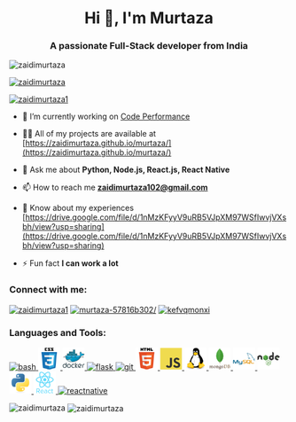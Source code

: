 <h1 align="center">Hi 👋, I'm Murtaza</h1>
<h3 align="center">A passionate Full-Stack developer from India</h3>

<p align="left"> <img src="https://komarev.com/ghpvc/?username=zaidimurtaza&label=Profile%20views&color=0e75b6&style=flat" alt="zaidimurtaza" /> </p>

<p align="left"> <a href="https://github.com/ryo-ma/github-profile-trophy"><img src="https://github-profile-trophy.vercel.app/?username=zaidimurtaza" alt="zaidimurtaza" /></a> </p>

<p align="left"> <a href="https://twitter.com/zaidimurtaza1" target="blank"><img src="https://img.shields.io/twitter/follow/zaidimurtaza1?logo=twitter&style=for-the-badge" alt="zaidimurtaza1" /></a> </p>

- 🔭 I’m currently working on [Code Performance](https://zaidimurtaza.github.io/Function-Performance/)

- 👨‍💻 All of my projects are available at [https://zaidimurtaza.github.io/murtaza/](https://zaidimurtaza.github.io/murtaza/)

- 💬 Ask me about **Python, Node.js, React.js, React Native**

- 📫 How to reach me **zaidimurtaza102@gmail.com**

- 📄 Know about my experiences [https://drive.google.com/file/d/1nMzKFyyV9uRB5VJpXM97WSfIwvjVXsbh/view?usp=sharing](https://drive.google.com/file/d/1nMzKFyyV9uRB5VJpXM97WSfIwvjVXsbh/view?usp=sharing)

- ⚡ Fun fact **I can work a lot**

<h3 align="left">Connect with me:</h3>
<p align="left">
<a href="https://twitter.com/zaidimurtaza1" target="blank"><img align="center" src="https://raw.githubusercontent.com/rahuldkjain/github-profile-readme-generator/master/src/images/icons/Social/twitter.svg" alt="zaidimurtaza1" height="30" width="40" /></a>
<a href="https://linkedin.com/in/murtaza-57816b302/" target="blank"><img align="center" src="https://raw.githubusercontent.com/rahuldkjain/github-profile-readme-generator/master/src/images/icons/Social/linked-in-alt.svg" alt="murtaza-57816b302/" height="30" width="40" /></a>
<a href="https://www.leetcode.com/kefvqmonxi" target="blank"><img align="center" src="https://raw.githubusercontent.com/rahuldkjain/github-profile-readme-generator/master/src/images/icons/Social/leet-code.svg" alt="kefvqmonxi" height="30" width="40" /></a>
</p>

<h3 align="left">Languages and Tools:</h3>
<p align="left"> <a href="https://www.gnu.org/software/bash/" target="_blank" rel="noreferrer"> <img src="https://www.vectorlogo.zone/logos/gnu_bash/gnu_bash-icon.svg" alt="bash" width="40" height="40"/> </a> <a href="https://www.w3schools.com/css/" target="_blank" rel="noreferrer"> <img src="https://raw.githubusercontent.com/devicons/devicon/master/icons/css3/css3-original-wordmark.svg" alt="css3" width="40" height="40"/> </a> <a href="https://www.docker.com/" target="_blank" rel="noreferrer"> <img src="https://raw.githubusercontent.com/devicons/devicon/master/icons/docker/docker-original-wordmark.svg" alt="docker" width="40" height="40"/> </a> <a href="https://flask.palletsprojects.com/" target="_blank" rel="noreferrer"> <img src="https://www.vectorlogo.zone/logos/pocoo_flask/pocoo_flask-icon.svg" alt="flask" width="40" height="40"/> </a> <a href="https://git-scm.com/" target="_blank" rel="noreferrer"> <img src="https://www.vectorlogo.zone/logos/git-scm/git-scm-icon.svg" alt="git" width="40" height="40"/> </a> <a href="https://www.w3.org/html/" target="_blank" rel="noreferrer"> <img src="https://raw.githubusercontent.com/devicons/devicon/master/icons/html5/html5-original-wordmark.svg" alt="html5" width="40" height="40"/> </a> <a href="https://developer.mozilla.org/en-US/docs/Web/JavaScript" target="_blank" rel="noreferrer"> <img src="https://raw.githubusercontent.com/devicons/devicon/master/icons/javascript/javascript-original.svg" alt="javascript" width="40" height="40"/> </a> <a href="https://www.linux.org/" target="_blank" rel="noreferrer"> <img src="https://raw.githubusercontent.com/devicons/devicon/master/icons/linux/linux-original.svg" alt="linux" width="40" height="40"/> </a> <a href="https://www.mongodb.com/" target="_blank" rel="noreferrer"> <img src="https://raw.githubusercontent.com/devicons/devicon/master/icons/mongodb/mongodb-original-wordmark.svg" alt="mongodb" width="40" height="40"/> </a> <a href="https://www.mysql.com/" target="_blank" rel="noreferrer"> <img src="https://raw.githubusercontent.com/devicons/devicon/master/icons/mysql/mysql-original-wordmark.svg" alt="mysql" width="40" height="40"/> </a> <a href="https://nodejs.org" target="_blank" rel="noreferrer"> <img src="https://raw.githubusercontent.com/devicons/devicon/master/icons/nodejs/nodejs-original-wordmark.svg" alt="nodejs" width="40" height="40"/> </a> <a href="https://www.python.org" target="_blank" rel="noreferrer"> <img src="https://raw.githubusercontent.com/devicons/devicon/master/icons/python/python-original.svg" alt="python" width="40" height="40"/> </a> <a href="https://reactjs.org/" target="_blank" rel="noreferrer"> <img src="https://raw.githubusercontent.com/devicons/devicon/master/icons/react/react-original-wordmark.svg" alt="react" width="40" height="40"/> </a> <a href="https://reactnative.dev/" target="_blank" rel="noreferrer"> <img src="https://reactnative.dev/img/header_logo.svg" alt="reactnative" width="40" height="40"/> </a> </p>

<p><img align="left" src="https://github-readme-stats.vercel.app/api/top-langs?username=zaidimurtaza&show_icons=true&locale=en&layout=compact" alt="zaidimurtaza" /></p>

<p>&nbsp;<img align="center" src="https://github-readme-stats.vercel.app/api?username=zaidimurtaza&show_icons=true&locale=en" alt="zaidimurtaza" /></p>
